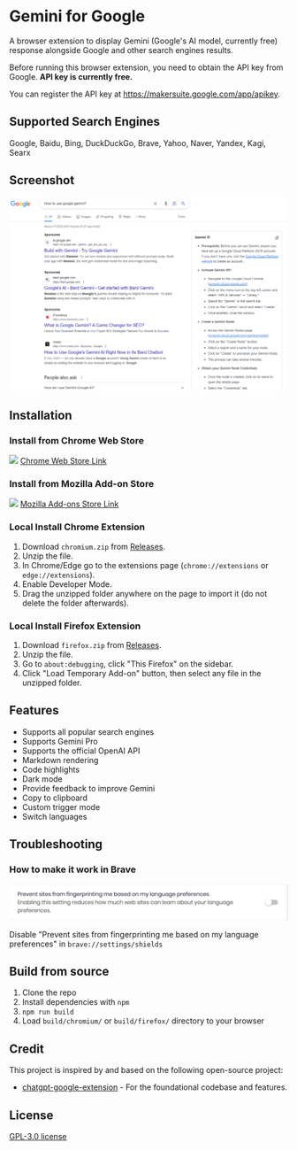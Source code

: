 # Gemini for Google

A browser extension to display Gemini (Google's AI model, currently free) response alongside Google and other search engines results.

Before running this browser extension, you need to obtain the API key from Google. **API key is currently free.** 

You can register the API key at https://makersuite.google.com/app/apikey.

## Supported Search Engines

Google, Baidu, Bing, DuckDuckGo, Brave, Yahoo, Naver, Yandex, Kagi, Searx

## Screenshot

![Screenshot](screenshots/extension.png?raw=true)

## Installation

### Install from Chrome Web Store

<a href="https://gemini4google.com/chrome?utm_source=github"><img src="https://github.com/alrra/browser-logos/blob/main/src/chrome/chrome_128x128.png?raw=true" width="24" /></a> [Chrome Web Store Link](https://gemini4google.com/chrome?utm_source=github)


### Install from Mozilla Add-on Store

 <a href="https://gemini4google.com/firefox?utm_source=github"><img src="https://github.com/alrra/browser-logos/blob/main/src/firefox/firefox_128x128.png?raw=true" width="24" /></a> [Mozilla Add-ons Store Link](https://gemini4google.com/firefox?utm_source=github)

### Local Install Chrome Extension

1. Download `chromium.zip` from [Releases](https://github.com/tudoujunha/gemini-google-extension/releases).
2. Unzip the file.
3. In Chrome/Edge go to the extensions page (`chrome://extensions` or `edge://extensions`).
4. Enable Developer Mode.
5. Drag the unzipped folder anywhere on the page to import it (do not delete the folder afterwards).


### Local Install Firefox Extension

1. Download `firefox.zip` from [Releases](https://github.com/tudoujunha/gemini-google-extension/releases).
2. Unzip the file.
3. Go to `about:debugging`, click "This Firefox" on the sidebar.
4. Click "Load Temporary Add-on" button, then select any file in the unzipped folder.

## Features

- Supports all popular search engines
- Supports Gemini Pro
- Supports the official OpenAI API
- Markdown rendering
- Code highlights
- Dark mode
- Provide feedback to improve Gemini
- Copy to clipboard
- Custom trigger mode
- Switch languages

## Troubleshooting

### How to make it work in Brave

![Screenshot](screenshots/brave.png?raw=true)

Disable "Prevent sites from fingerprinting me based on my language preferences" in `brave://settings/shields`

## Build from source

1. Clone the repo
2. Install dependencies with `npm`
3. `npm run build`
4. Load `build/chromium/` or `build/firefox/` directory to your browser

## Credit

This project is inspired by and based on the following open-source project:

- [chatgpt-google-extension](https://github.com/wong2/chatgpt-google-extension) - For the foundational codebase and features.

## License

[GPL-3.0 license](LICENSE)